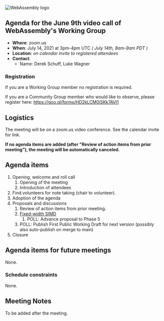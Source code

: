 ![WebAssembly logo](/images/WebAssembly.png)

## Agenda for the June 9th video call of WebAssembly's Working Group

- **Where**: zoom.us
- **When**: July 14, 2021 at 3pm-4pm UTC *( July 14th, 8am-9am PDT )*
- **Location**: *on calendar invite to registered attendees*
- **Contact**:
    - Name: Derek Schuff, Luke Wagner

### Registration

If you are a Working Group member no registration is required.

If you are a Community Group member who would like to observe, please register here: https://goo.gl/forms/HD2kLCM0iSKk7AVl1

## Logistics

The meeting will be on a zoom.us video conference.
See the calendar invite for link.

**If no agenda items are added (after "Review of action items from prior meeting"),
the meeting will be automatically canceled.**

## Agenda items

1. Opening, welcome and roll call
    1. Opening of the meeting
    1. Introduction of attendees
1. Find volunteers for note taking (chair to volunteer).
1. Adoption of the agenda
1. Proposals and discussions
    1. Review of action items from prior meeting.
    1. [Fixed-width SIMD](https://github.com/WebAssembly/simd/tree/main/proposals/simd)
       1. POLL: Advance proposal to Phase 5
    1. POLL: Publish First Public Working Draft for next version (possibly also auto-publish on merge to main)
1. Closure

## Agenda items for future meetings

None.

### Schedule constraints

None.

## Meeting Notes

To be added after the meeting.
